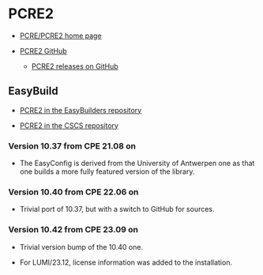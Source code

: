 # PCRE2

  * [PCRE/PCRE2 home page](http://www.pcre.org/)

  * [PCRE2 GitHub](https://github.com/PCRE2Project/pcre2)

      * [PCRE2 releases on GitHub](https://github.com/PCRE2Project/pcre2/releases)


## EasyBuild

  * [PCRE2 in the EasyBuilders repository](https://github.com/easybuilders/easybuild-easyconfigs/tree/develop/easybuild/easyconfigs/p/PCRE2)

  * [PCRE2 in the CSCS repository](https://github.com/eth-cscs/production/tree/master/easybuild/easyconfigs/p/PCRE2)


### Version 10.37 from CPE 21.08 on

  * The EasyConfig is derived from the University of Antwerpen one as that one builds
    a more fully featured version of the library.

### Version 10.40 from CPE 22.06 on

  * Trivial port of 10.37, but with a switch to GitHub for sources.


### Version 10.42 from CPE 23.09 on

  * Trivial version bump of the 10.40 one.

  * For LUMI/23.12, license information was added to the installation.
